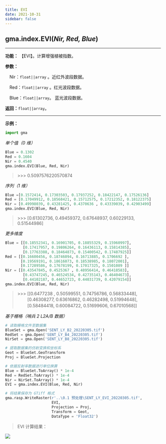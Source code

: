 ```yaml
---
title: EVI
date: 2021-10-31
sidebar: false
---
```


## gma.index.**EVI**(*Nir, Red, Blue*)

---

**功能：** 【EVI】。计算增强植被指数。

**参数：**

&emsp;Nir：`float||array` 。近红外波段数据。

&emsp;Red：`float||array` 。红光波段数据。

&emsp;Blue：`float||array`。 蓝光波段数据。

**返回：**`float||array`。

---
**示例：**
```python
import gma
```
*单个值（0 维）*
```python
Blue = 0.1302
Red = 0.1604
Nir = 0.4540
gma.index.EVI(Blue, Red, Nir)
```
> \>>> 0.5097576220570874

*序列（1 维）*

```python
Blue =[0.1572414, 0.17303503, 0.17937252, 0.18422147, 0.17526136]
Red = [0.17049912, 0.18568421, 0.15712575, 0.17212352, 0.18122375]
Nir = [0.49998039, 0.43281425, 0.4370636 , 0.43339039, 0.42903499]
gma.index.EVI(Blue, Red, Nir)
```
> \>>> [0.61302736, 0.49459372, 0.67648937, 0.60229133, 0.51544986]

*更多维度*
```python
Blue = [[0.18552341, 0.16901705, 0.18855329, 0.15960997],
        [0.17417957, 0.19806264, 0.16436113, 0.15814385],
        [0.17763388, 0.18464873, 0.15400542, 0.17487925]]
Red = [[0.16600456, 0.18746094, 0.16713885, 0.1706692 ],
       [0.19569191, 0.18616073, 0.18538985, 0.18072001],
       [0.17289586, 0.17678199, 0.17017325, 0.1501089 ]]
Nir = [[0.43547845, 0.4525367 , 0.48956414, 0.46418583],
        [0.43747245, 0.46524534, 0.42735143, 0.46404673],
        [0.44102187, 0.44652723, 0.44031739, 0.42079154]]
gma.index.EVI(Blue, Red, Nir)
```
> \>>> [[0.6477238 , 0.50599551, 0.74756786, 0.56833448],<br>
> 　　 [0.46308277, 0.63616862, 0.46282498, 0.51994648],<br>
> 　　 [0.58484418, 0.60084722, 0.51699606, 0.67010568]]

*基于栅格（哨兵 2 L2A/B 数据）*
```python
# 读取栅格文件至数据集
BlueSet = gma.Open('SENT_LY_B2_20220305.tif')
RedSet = gma.Open('SENT_LY_B4_20220305.tif')
NirSet = gma.Open('SENT_LY_B8_20220305.tif')

# 提取数据集的仿射变换和坐标系
Geot = BlueSet.GeoTransform
Proj = BlueSet.Projection

# 依据反射率数据进行单位换算
Blue = BlueSet.ToArray() * 1e-4
Red = RedSet.ToArray() * 1e-4
Nir = NirSet.ToArray() * 1e-4
EVI = gma.index.EVI(Blue, Red, Nir)

# 将结果保存为 GTiff 格式
gma.rasp.WriteRaster(r'..\0.1 预处理\SENT_LY_EVI_20220305.tif', 
                     EVI, 
                     Projection = Proj, 
                     Transform = Geot,
                     DataType = 'Float32')
```
> EVI 计算结果：

![](/index/EVI.webp)

